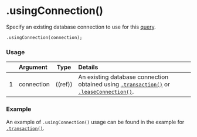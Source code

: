 # .usingConnection()

Specify an existing database connection to use for this [query](http://sailsjs.com/documentation/reference/waterline-orm/queries).

```usage
.usingConnection(connection);
```

### Usage

|   |     Argument        | Type                                         | Details                            |
|---|:--------------------|----------------------------------------------|:-----------------------------------|
| 1 |   connection        | ((ref))                                      | An existing database connection obtained using [`.transaction()`](http://sailsjs.com/documentation/reference/waterline-orm/datastores/transaction) or [`.leaseConnection()`](http://sailsjs.com/documentation/reference/waterline-orm/datastores/lease-connection).

### Example

An example of `.usingConnection()` usage can be found in the example for [`.transaction()`](http://sailsjs.com/documentation/reference/waterline-orm/datastores/transaction#?example).


<docmeta name="displayName" value=".usingConnection()">
<docmeta name="pageType" value="method">
